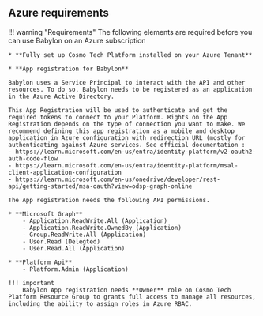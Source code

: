 ## Azure requirements


!!! warning "Requirements"
    The following elements are required before you can use Babylon on an Azure subscription

    * **Fully set up Cosmo Tech Platform installed on your Azure Tenant**

    * **App registration for Babylon**

    Babylon uses a Service Principal to interact with the API and other resources. To do so, Babylon needs to be registered as an application in the Azure Active Directory.

    This App Registration will be used to authenticate and get the required tokens to connect to your Platform. Rights on the App Registration depends on the type of connection you want to make. We recommend defining this app registration as a mobile and desktop application in Azure configuration with redirection URL (mostly for authenticating against Azure services. See official documentation :
    - https://learn.microsoft.com/en-us/entra/identity-platform/v2-oauth2-auth-code-flow
    - https://learn.microsoft.com/en-us/entra/identity-platform/msal-client-application-configuration
    - https://learn.microsoft.com/en-us/onedrive/developer/rest-api/getting-started/msa-oauth?view=odsp-graph-online

    The App registration needs the following API permissions.

    * **Microsoft Graph**
        - Application.ReadWrite.All (Application)
        - Application.ReadWrite.OwnedBy (Application)
        - Group.ReadWrite.All (Application)
        - User.Read (Delegted)
        - User.Read.All (Application)

    * **Platform Api**
        - Platform.Admin (Application)

    !!! important
        Babylon App registration needs **Owner** role on Cosmo Tech Platform Resource Group to grants full access to manage all resources, including the ability to assign roles in Azure RBAC.

